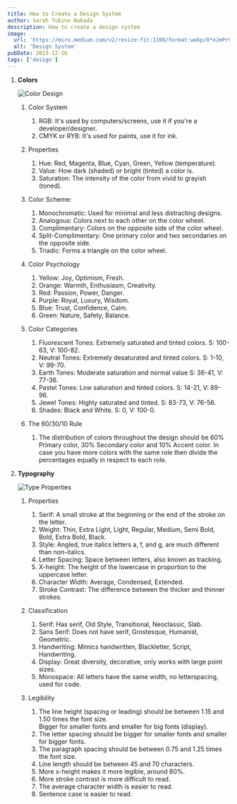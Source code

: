 ```yaml
---
title: How to Create a Design System
author: Sarah Yukino Nakada
description: How to create a design system
image:
  url: 'https://miro.medium.com/v2/resize:fit:1100/format:webp/0*oJmPr9ldEfbiQOC9.png'
  alt: 'Design System'
pubDate: 2023-12-16
tags: ['design']
---
```


1.  **Colors**

    ![Color Design](https://global.discourse-cdn.com/freecodecamp/original/3X/8/8/88d4b9b1a0011427f66884cd732c3f85c1aa4ae5.png)

    1. Color System

       1. RGB: It's used by computers/screens, use it if you're a developer/designer.
       2. CMYK or RYB: It's used for paints, use it for ink.

    2. Properties

       1. Hue: Red, Magenta, Blue, Cyan, Green, Yellow (temperature).
       2. Value: How dark (shaded) or bright (tinted) a color is.
       3. Saturation: The intensity of the color from vivid to grayish (toned).

    3. Color Scheme:

       1. Monochromatic: Used for minimal and less distracting designs.
       2. Analogous: Colors next to each other on the color wheel.
       3. Complimentary: Colors on the opposite side of the color wheel.
       4. Split-Complimentary: One primary color and two secondaries on the opposite side.
       5. Triadic: Forms a triangle on the color wheel.

    4. Color Psychology

       1. Yellow: Joy, Optimism, Fresh.
       2. Orange: Warmth, Enthusiasm, Creativity.
       3. Red: Passion, Power, Danger.
       4. Purple: Royal, Luxury, Wisdom.
       5. Blue: Trust, Confidence, Calm.
       6. Green: Nature, Safety, Balance.

    5. Color Categories

       1. Fluorescent Tones: Extremely saturated and tinted colors. S: 100-63, V: 100-82.
       2. Neutral Tones: Extremely desaturated and tinted colors. S: 1-10, V: 99-70.
       3. Earth Tones: Moderate saturation and normal value S: 36-41, V: 77-36.
       4. Pastel Tones: Low saturation and tinted colors. S: 14-21, V: 89-96.
       5. Jewel Tones: Highly saturated and tinted. S: 83-73, V: 76-56.
       6. Shades: Black and White. S: 0, V: 100-0.

    6. The 60/30/10 Rule

       1. The distribution of colors throughout the design should be 60% Primary color, 30% Secondary color and 10% Accent color. In case you have more colors with the same role then divide the percentages equally in respect to each role.

1.  **Typography**

    ![Type Properties](https://lh3.googleusercontent.com/XN6ATtQ7Q_NxH5Eb_ZMiAZI6Wh61nClqWKHyx10vhIly8lzEOKmswVEAxjQOzldyCJ_q5W6dTznM0fn5wS8ArPzhpDq4vfhUxnOz=w1064-v0)

    1. Properties

       1. Serif: A small stroke at the beginning or the end of the stroke on the letter.
       2. Weight: Thin, Extra Light, Light, Regular, Medium, Semi Bold, Bold, Extra Bold, Black.
       3. Style: Angled, true italics letters a, f, and g, are much different than non-italics.
       4. Letter Spacing: Space between letters, also known as tracking.
       5. X-height: The height of the lowercase in proportion to the uppercase letter.
       6. Character Width: Average, Condensed, Extended.
       7. Stroke Contrast: The difference between the thicker and thinner strokes.

    2. Classification

       1. Serif: Has serif, Old Style, Transitional, Neoclassic, Slab.
       2. Sans Serif: Does not have serif, Grostesque, Humanist, Geometric.
       3. Handwriting: Mimics handwritten, Blackletter, Script, Handwriting.
       4. Display: Great diversity, decorative, only works with large point sizes.
       5. Monospace: All letters have the same width, no letterspacing, used for code.

    3. Legibility

       1. The line height (spacing or leading) should be between 1.15 and 1.50 times the font size.<br> Bigger for smaller fonts and smaller for big fonts (display).
       2. The letter spacing should be bigger for smaller fonts and smaller for bigger fonts.
       3. The paragraph spacing should be between 0.75 and 1.25 times the font size.
       4. Line length should be between 45 and 70 characters.
       5. More x-height makes it more legible, around 80%.
       6. More stroke contrast is more difficult to read.
       7. The average character width is easier to read.
       8. Sentence case is easier to read.
